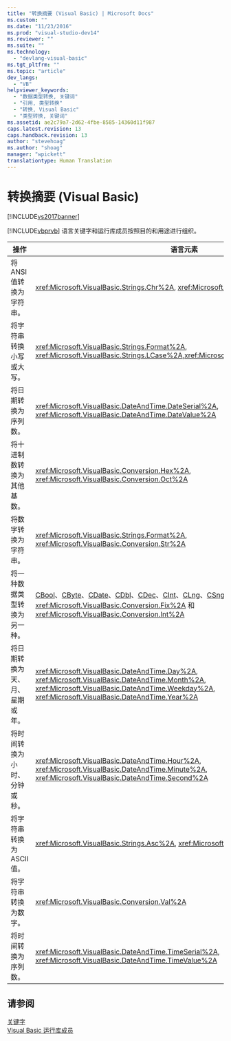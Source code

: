 ```yaml
---
title: "转换摘要 (Visual Basic) | Microsoft Docs"
ms.custom: ""
ms.date: "11/23/2016"
ms.prod: "visual-studio-dev14"
ms.reviewer: ""
ms.suite: ""
ms.technology: 
  - "devlang-visual-basic"
ms.tgt_pltfrm: ""
ms.topic: "article"
dev_langs: 
  - "VB"
helpviewer_keywords: 
  - "数据类型转换, 关键词"
  - "引用, 类型转换"
  - "转换, Visual Basic"
  - "类型转换, 关键词"
ms.assetid: ae2c79a7-2d62-4fbe-8585-14360d11f987
caps.latest.revision: 13
caps.handback.revision: 13
author: "stevehoag"
ms.author: "shoag"
manager: "wpickett"
translationtype: Human Translation
---
```

# 转换摘要 (Visual Basic)
[!INCLUDE[vs2017banner](../../../csharp/includes/vs2017banner.md)]

[!INCLUDE[vbprvb](../../../csharp/programming-guide/concepts/linq/includes/vbprvb_md.md)] 语言关键字和运行库成员按照目的和用途进行组织。  
  
|操作|语言元素|  
|--------|----------|  
|将 ANSI 值转换为字符串。|<xref:Microsoft.VisualBasic.Strings.Chr%2A>, <xref:Microsoft.VisualBasic.Strings.ChrW%2A>|  
|将字符串转换小写或大写。|<xref:Microsoft.VisualBasic.Strings.Format%2A>, <xref:Microsoft.VisualBasic.Strings.LCase%2A>,<xref:Microsoft.VisualBasic.Strings.UCase%2A>|  
|将日期转换为序列数。|<xref:Microsoft.VisualBasic.DateAndTime.DateSerial%2A>, <xref:Microsoft.VisualBasic.DateAndTime.DateValue%2A>|  
|将十进制数转换为其他基数。|<xref:Microsoft.VisualBasic.Conversion.Hex%2A>, <xref:Microsoft.VisualBasic.Conversion.Oct%2A>|  
|将数字转换为字符串。|<xref:Microsoft.VisualBasic.Strings.Format%2A>, <xref:Microsoft.VisualBasic.Conversion.Str%2A>|  
|将一种数据类型转换为另一种。|[CBool](../../../visual-basic/language-reference/functions/type-conversion-functions.md)、[CByte](../../../visual-basic/language-reference/functions/type-conversion-functions.md)、[CDate](../../../visual-basic/language-reference/functions/type-conversion-functions.md)、[CDbl](../../../visual-basic/language-reference/functions/type-conversion-functions.md)、[CDec](../../../visual-basic/language-reference/functions/type-conversion-functions.md)、[CInt](../../../visual-basic/language-reference/functions/type-conversion-functions.md)、[CLng](../../../visual-basic/language-reference/functions/type-conversion-functions.md)、[CSng](../../../visual-basic/language-reference/functions/type-conversion-functions.md)、[CShort](../../../visual-basic/language-reference/functions/type-conversion-functions.md)、[CStr](../../../visual-basic/language-reference/functions/type-conversion-functions.md)、[CType](../../../visual-basic/language-reference/functions/ctype-function.md)、<xref:Microsoft.VisualBasic.Conversion.Fix%2A> 和 <xref:Microsoft.VisualBasic.Conversion.Int%2A>|  
|将日期转换为天、月、星期或年。|<xref:Microsoft.VisualBasic.DateAndTime.Day%2A>, <xref:Microsoft.VisualBasic.DateAndTime.Month%2A>, <xref:Microsoft.VisualBasic.DateAndTime.Weekday%2A>, <xref:Microsoft.VisualBasic.DateAndTime.Year%2A>|  
|将时间转换为小时、分钟或秒。|<xref:Microsoft.VisualBasic.DateAndTime.Hour%2A>, <xref:Microsoft.VisualBasic.DateAndTime.Minute%2A>, <xref:Microsoft.VisualBasic.DateAndTime.Second%2A>|  
|将字符串转换为 ASCII 值。|<xref:Microsoft.VisualBasic.Strings.Asc%2A>, <xref:Microsoft.VisualBasic.Strings.AscW%2A>|  
|将字符串转换为数字。|<xref:Microsoft.VisualBasic.Conversion.Val%2A>|  
|将时间转换为序列数。|<xref:Microsoft.VisualBasic.DateAndTime.TimeSerial%2A>, <xref:Microsoft.VisualBasic.DateAndTime.TimeValue%2A>|  
  
## 请参阅  
 [关键字](../../../visual-basic/language-reference/keywords/index.md)   
 [Visual Basic 运行库成员](../../../visual-basic/language-reference/runtime-library-members.md)